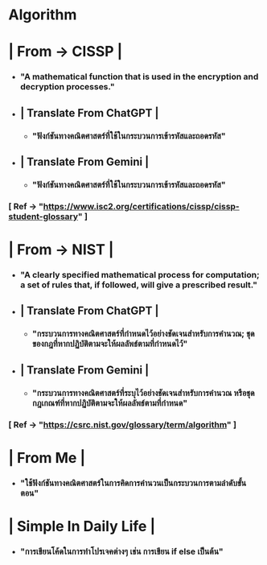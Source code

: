 # Algorithm
# | From -> CISSP | 
- ### "A mathematical function that is used in the encryption and decryption processes."
- ## | Translate From ChatGPT | 
  - ### "ฟังก์ชันทางคณิตศาสตร์ที่ใช้ในกระบวนการเข้ารหัสและถอดรหัส"
- ## | Translate From Gemini | 
    - ### "ฟังก์ชันทางคณิตศาสตร์ที่ใช้ในกระบวนการเข้ารหัสและถอดรหัส" 
### [ Ref -> "https://www.isc2.org/certifications/cissp/cissp-student-glossary" ]


# | From -> NIST |
- ### "A clearly specified mathematical process for computation; a set of rules that, if followed, will give a prescribed result." 
- ## | Translate From ChatGPT | 
  - ### "กระบวนการทางคณิตศาสตร์ที่กำหนดไว้อย่างชัดเจนสำหรับการคำนวณ; ชุดของกฎที่หากปฏิบัติตามจะให้ผลลัพธ์ตามที่กำหนดไว้" 
- ## | Translate From Gemini | 
    - ### "กระบวนการทางคณิตศาสตร์ที่ระบุไว้อย่างชัดเจนสำหรับการคำนวณ หรือชุดกฎเกณฑ์ที่หากปฏิบัติตามจะให้ผลลัพธ์ตามที่กำหนด" 
### [ Ref -> "https://csrc.nist.gov/glossary/term/algorithm" ]


# | From Me |
- ### "ใช้ฟังก์ชันทางคณิตศาสตร์ในการคิดการคำนวนเป็นกระบวนการตามลำดับขั้นตอน" 
# | Simple In Daily Life | 
- ### "การเขียนโค้ดในการทำโปรเจคต่างๆ เช่น การเขียน if else เป็นต้น" 
